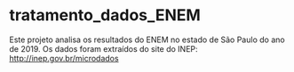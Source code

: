 # tratamento_dados_ENEM
Este projeto analisa os resultados do ENEM no estado de São Paulo do ano de 2019.
Os dados foram extraídos do site do INEP: http://inep.gov.br/microdados
